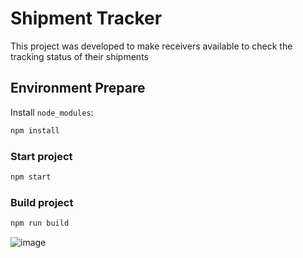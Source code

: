 # Shipment Tracker

This project was developed to make receivers available to check the tracking status of their shipments

## Environment Prepare

Install `node_modules`:

```bash
npm install
```

### Start project

```bash
npm start
```

### Build project

```bash
npm run build
```

![image](https://user-images.githubusercontent.com/106478060/177444379-a786fe04-cfd4-4871-b532-ac1752c436a9.png)
